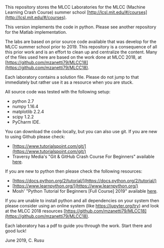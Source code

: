 This repository stores the MLCC Laboratories for the MLCC (Machine Learning Crash Course) summer school [http://lcsl.mit.edu/#/courses](http://lcsl.mit.edu/#/courses).

This version implements the code in python. Please see another repository for the Matlab implementation.

The labs are based on prior source code available that was develop for the MLCC summer school prior to 2019. This repository is a consequence of all this prior work and is an effort to clean up and centralize the content. Many of the files used here are based on the work done at MLCC 2018, at [https://github.com/mzanetti79/MLCC18](https://github.com/mzanetti79/MLCC18).

Each laboratory contains a solution file. Please do not jump to that immediately but rather use it as a resource when you are stuck.

All source code was tested with the following setup:
- python 2.7
- numpy 1.16.4
- matplotlib 2.2.4
- scipy 1.2.2
- PyCharm IDE.

You can download the code locally, but you can also use git. If you are new to using Github please check:
- [https://www.tutorialspoint.com/git/](https://www.tutorialspoint.com/git/)
- Traversy Media's "Git & GitHub Crash Course For Beginners" available [here](https://www.youtube.com/watch?v=SWYqp7iY_Tc).

If you are new to python then please check the following resources:
- [https://docs.python.org/2/tutorial/](https://docs.python.org/2/tutorial/)
- [https://www.learnpython.org/](https://www.learnpython.org/)
- Mosh' "Python Tutorial for Beginners [Full Course] 2019" available [here](https://www.youtube.com/watch?v=_uQrJ0TkZlc).

If you are unable to install python and all dependencies on your system then please consider using an online system (like https://jupyter.org/try) and look at the MLCC 2018 resources [https://github.com/mzanetti79/MLCC18](https://github.com/mzanetti79/MLCC18).

Each laboratory has a pdf to guide you through the work. Start there and good luck!

June 2019,
C. Rusu
